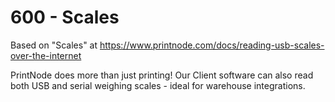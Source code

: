 # 600 - Scales

Based on "Scales" at https://www.printnode.com/docs/reading-usb-scales-over-the-internet

PrintNode does more than just printing! Our Client software can also read both USB and serial weighing scales - ideal for warehouse integrations.
